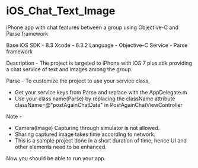 # iOS_Chat_Text_Image
iPhone app with chat features between a group using Objective-C and Parse framework

Base iOS SDK - 8.3
Xcode - 6.3.2
Language - Objective-C
Service - Parse framework

Description - The project is targeted to iPhone with iOS 7 plus sdk providing a chat service of text and images among the group.

Parse - To customize the project to use your service class, 
- Get your service keys from Parse and replace with the AppDelegate.m
- Use your class name(Parse) by replacing the className attribute className=@"postAgainChatData" in
  PostAgainChatViewController

Note - 
- Camera(Image) Capturing through simulator is not allowed.
- Sharing captured image takes time according to network.
- This is a sample project done in a short duration of time, hence UI and other elements need to be enhanced.

Now you should be able to run your app.
